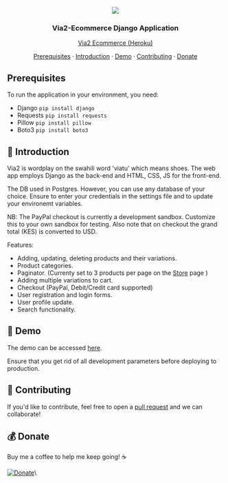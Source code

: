 <p align="center"><img src="https://via2-ecommerce.s3.amazonaws.com/images/logo.png" width="auto" height="auto"></p>
<h3 align="center">Via2-Ecommerce Django Application</h3>
<p align="center"><a href="https://via2-ecommerce.herokuapp.com/">Via2 Ecommerce (Heroku)</a></p>

<p align="center">
  <a href="#-prerequisites">Prerequisites</a> · <a href="#-introduction">Introduction</a> · <a href="#-Demo">Demo</a> · 
  <a href="#-contributing">Contributing</a> · <a href="#-donate">Donate</a>
</p>

## Prerequisites

To run the application in your environment, you need:
- Django `pip install django`
- Requests `pip install requests`
- Pillow `pip install pillow`
- Boto3 `pip install boto3`

## 🤝 Introduction

Via2 is wordplay on the swahili word 'viatu' which means shoes. The web app employs Django as the back-end and HTML, CSS, JS for the front-end.

The DB used in Postgres. However, you can use any database of your choice. Ensure to enter your credentials in the settings file and to update your environemt variables.

NB: The PayPal checkout is currently a development sandbox. Customize this to your own sandbox for testing. Also note that on checkout the grand total (KES) is converted to USD.

Features:

- Adding, updating, deleting products and their variations.
- Product categories.
- Paginator. (Currenty set to 3 products per page on the [Store](https://via2-ecommerce.herokuapp.com/store/) page )
- Adding multiple variations to cart.
- Checkout (PayPal, Debit/Credit card supported)
- User registration and login forms.
- User profile update.
- Search functionality.

## 🧪 Demo

The demo can be accessed [here](https://via2-ecommerce.herokuapp.com/store/).

Ensure that you get rid of all development parameters before deploying to production.

## 📢 Contributing

If you'd like to contribute, feel free to open a [pull request](https://github.com/kimjoemaina/POS/pulls) and we can collaborate!

## 💰 Donate

Buy me a coffee to help me keep going! ☕

[![Donate](https://www.paypalobjects.com/en_US/i/btn/btn_donateCC_LG.gif)](https://www.paypal.com/donate/?hosted_button_id=XVNG6ATBXFJAC)\



